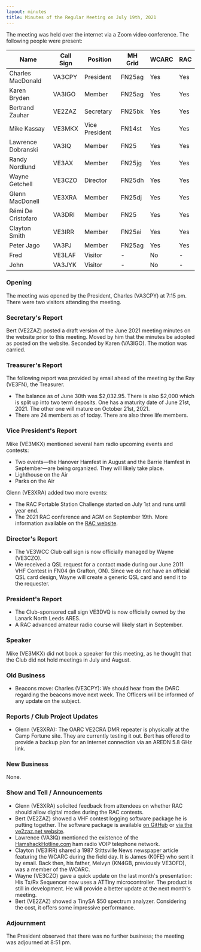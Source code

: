 ```yaml
---
layout: minutes
title: Minutes of the Regular Meeting on July 19th, 2021
---
```

The meeting was held over the internet via a Zoom video conference.
The following people were present:

| Name                   | Call Sign  | Position         | MH Grid | WCARC | RAC |
|------------------------|------------|------------------|---------|-------|-----|
| Charles MacDonald      | VA3CPY     | President        | FN25ag  | Yes   | Yes |
| Karen Bryden           | VA3IGO     | Member           | FN25ag  | Yes   | Yes |
| Bertrand Zauhar        | VE2ZAZ     | Secretary        | FN25bk  | Yes   | Yes |
| Mike Kassay            | VE3MKX     | Vice President   | FN14st  | Yes   | Yes |
| Lawrence Dobranski     | VA3IQ      | Member           | FN25    | Yes   | Yes |
| Randy Nordlund         | VE3AX      | Member           | FN25jg  | Yes   | Yes |
| Wayne Getchell         | VE3CZO     | Director         | FN25dh  | Yes   | Yes |
| Glenn MacDonell        | VE3XRA     | Member           | FN25dj  | Yes   | Yes |
| Rémi De Cristofaro     | VA3DRI     | Member           | FN25    | Yes   | Yes |    
| Clayton Smith          | VE3IRR     | Member           | FN25ai  | Yes   | Yes |
| Peter Jago             | VA3PJ      | Member           | FN25ag  | Yes   | Yes |
| Fred                   | VE3LAF     | Visitor          |   -     | No    |  -  |
| John                   | VA3JYK     | Visitor          |   -     | No    |  -  |          

### Opening
The meeting was opened by the President, Charles (VA3CPY) at 7:15 pm.
There were two visitors attending the meeting.

### Secretary's Report
Bert (VE2ZAZ) posted a draft version of the June 2021 meeting minutes on the website prior to this meeting. Moved by him that the minutes be adopted as posted on the website. Seconded by Karen (VA3IGO). The motion was carried.

### Treasurer's Report
The following report was provided by email ahead of the meeting by the Ray (VE3FN), the Treasurer.
- The balance as of June 30th was $2,032.95. There is also $2,000 which is split up into two term deposits. One has a maturity date of June 21st, 2021. The other one will mature on October 21st, 2021.
- There are 24 members as of today. There are also three life members.

### Vice President's Report
Mike (VE3MKX) mentioned several ham radio upcoming events and contests:
- Two events—the Hanover Hamfest in August and the Barrie Hamfest in September—are being organized. They will likely take place.
- Lighthouse on the Air
- Parks on the Air

Glenn (VE3XRA) added two more events:
- The RAC Portable Station Challenge started on July 1st and runs until year end.
- The 2021 RAC conference and AGM on September 19th. More information available on the [RAC website](https://www.rac.ca/agm/).

### Director's Report
- The VE3WCC Club call sign is now officially managed by Wayne (VE3CZO).
- We received a QSL request for a contact made during our June 2011 VHF Contest in FN04 (in Grafton, ON). Since we do not have an official QSL card design, Wayne will create a generic QSL card and send it to the requester.

### President's Report
- The Club-sponsored call sign VE3DVQ is now officially owned by the Lanark North Leeds ARES.
- A RAC advanced amateur radio course will likely start in September.

### Speaker
Mike (VE3MKX) did not book a speaker for this meeting, as he thought that the Club did not hold meetings in July and August.

### Old Business
- Beacons move: Charles (VE3CPY): We should hear from the DARC regarding the beacons move next week. The Officers will be informed of any update on the subject.

### Reports / Club Project Updates
- Glenn (VE3XRA): The OARC VE2CRA DMR repeater is physically at the Camp Fortune site. They are currently testing it out. Bert has offered to provide a backup plan for an internet connection via an AREDN 5.8 GHz link.

### New Business
None.

### Show and Tell / Announcements
- Glenn (VE3XRA) solicited feedback from attendees on whether RAC should allow digital modes during the RAC contests.
- Bert (VE2ZAZ) showed a VHF contest logging software package he is putting together. The software package is available [on GitHub](https://github.com/VE2ZAZ/VHF_Contest_Logger_Software) or [via the ve2zaz.net website](http://ve2zaz.net/VHF_QSO_Logger/VHF_Contest_Logger.htm).
- Lawrence (VA3IQ) mentioned the existence of the [HamshackHotline.com](https://hamshackhotline.com/) ham radio VOIP telephone network.
- Clayton (VE3IRR) shared a 1987 Stittsville News newspaper article featuring the WCARC during the field day. It is James (K0FE) who sent it by email. Back then, his father, Melvyn (KN4GB, previously VE3OFD), was a member of the WCARC.
- Wayne (VE3CZO) gave a quick update on the last month's presentation: His Tx/Rx Sequencer now uses a ATTiny microcontroller. The product is still in development. He will provide a better update at the next month's meeting.
- Bert (VE2ZAZ) showed a TinySA $50 spectrum analyzer. Considering the cost, it offers some impressive performance.

### Adjournment
The President observed that there was no further business; the meeting was adjourned at 8:51 pm.
